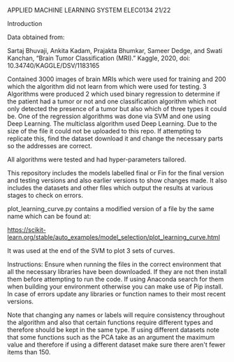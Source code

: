APPLIED MACHINE LEARNING SYSTEM ELEC0134 21/22

Introduction

Data obtained from:

Sartaj Bhuvaji, Ankita Kadam, Prajakta Bhumkar, Sameer Dedge, and Swati Kanchan, “Brain Tumor Classification (MRI).” Kaggle, 2020, doi: 10.34740/KAGGLE/DSV/1183165

Contained 3000 images of brain MRIs which were used for training and 200 which the algorithm did not learn from which were used for testing. 3 Algorithms were produced 2 which used binary regression to determine if the patient had a tumor or not and one classification algorithm which not only detected the presence of a tumor but also which of three types it could be. One of the regression algorithms was done via SVM and one using Deep Learning. The multiclass algorithm used Deep Learning. Due to the size of the file it could not be uploaded to this repo. If attempting to replicate this, find the dataset download it and change the necessary parts so the addresses are correct.

All algorithms were tested and had hyper-parameters tailored.

This repository includes the models labelled final or Fin for the final version and testing versions and also earlier versions to show changes made. It also includes the datasets and other files which output the results at various stages to check on errors.

plot_learning_curve.py contains a modified version of a file by the same name which can be found at:

https://scikit-learn.org/stable/auto_examples/model_selection/plot_learning_curve.html

It was used at the end of the SVM to plot 3 sets of curves.

Instructions:
Ensure when running the files in the correct environment that all the necessary libraries have been downloaded. If they are not then install them before attempting to run the code. If using Anaconda search for them when building your environment otherwise you can make use of Pip install. In case of errors update any libraries or function names to their most recent versions.

Note that changing any names or labels will require consistency throughout the algorithm and also that certain functions require different types and therefore should be kept in the same type. If using different datasets note that some functions such as the PCA take as an argument the maximum value and therefore if using a different dataset make sure there aren't fewer items than 150.
